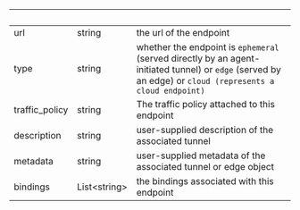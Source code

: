 <!-- Code generated for API Clients. DO NOT EDIT. -->

| &nbsp;         | &nbsp;             | &nbsp;                                                                                                                                                    |
| -------------- | ------------------ | --------------------------------------------------------------------------------------------------------------------------------------------------------- |
| url            | string             | the url of the endpoint                                                                                                                                   |
| type           | string             | whether the endpoint is `ephemeral` (served directly by an agent-initiated tunnel) or `edge` (served by an edge) or `cloud (represents a cloud endpoint)` |
| traffic_policy | string             | The traffic policy attached to this endpoint                                                                                                              |
| description    | string             | user-supplied description of the associated tunnel                                                                                                        |
| metadata       | string             | user-supplied metadata of the associated tunnel or edge object                                                                                            |
| bindings       | List&lt;string&gt; | the bindings associated with this endpoint                                                                                                                |
